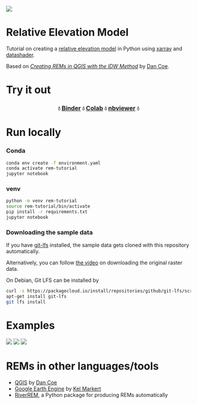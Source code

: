 ![](https://i.imgur.com/bYXzIWY.png)
# Relative Elevation Model 
Tutorial on creating a [relative elevation model](https://ngmdb.usgs.gov/Info/dmt/docs/DMT16_Coe.pdf) in Python using [xarray](https://xarray.pydata.org/) and [datashader](https://datashader.org/).

Based on [*Creating REMs in QGIS with the IDW Method*](https://dancoecarto.com/creating-rems-in-qgis-the-idw-method) by [Dan Coe](https://twitter.com/geo_coe).


# Try it out

<h3 align="center">
  💧 <a href="https://mybinder.org/v2/gh/DahnJ/REM-xarray/HEAD?filepath=rem-in-xarray-tutorial.ipynb">Binder</a> 💧 <a href="https://colab.research.google.com/github/DahnJ/REM-xarray/blob/master/rem-in-xarray-tutorial.ipynb">Colab</a> 💧 <a href="https://nbviewer.org/github/DahnJ/REM-xarray/blob/master/rem-in-xarray-tutorial.ipynb">nbviewer</a> 💧
</h3>

# Run locally

### Conda
```bash
conda env create -f environment.yaml
conda activate rem-tutorial
jupyter notebook
```

### venv
```bash
python -m venv rem-tutorial
source rem-tutorial/bin/activate
pip install -r requirements.txt
jupyter notebook
```

### Downloading the sample data
If you have [git-lfs](https://git-lfs.github.com/) installed, the sample data gets cloned with this repository automatically.

Alternatively, you can follow [the video](https://nbviewer.org/github/DahnJ/REM-xarray/blob/master/rem-in-xarray-tutorial.ipynb#VIDEO:-How-to-download-data-from-NLS) on downloading the original raster data.

On Debian, Git LFS can be installed by
```bash
curl -s https://packagecloud.io/install/repositories/github/git-lfs/script.deb.sh | sudo bash
apt-get install git-lfs
git lfs install
```

# Examples

![](https://i.imgur.com/MFagpMt.jpg)
![](https://i.imgur.com/jRXcHVi.jpg)
![](https://i.imgur.com/2XcHIZW.jpg)


# REMs in other languages/tools
- [QGIS](https://dancoecarto.com/creating-rems-in-qgis-the-idw-method) by [Dan Coe](https://twitter.com/geo_coe)
- [Google Earth Engine](https://twitter.com/KelMarkert/status/1509714680364748801) by [Kel Markert](https://twitter.com/KelMarkert)
- [RiverREM](https://github.com/klarrieu/RiverREM), a Python package for producing REMs automatically
